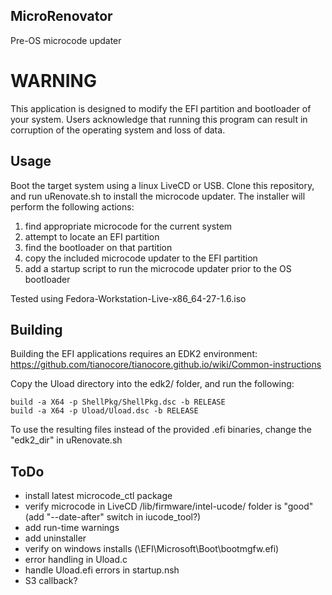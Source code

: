 ## MicroRenovator
Pre-OS microcode updater

# WARNING

This application is designed to modify the EFI partition and bootloader of
your system. Users acknowledge that running this program can result 
in corruption of the operating system and loss of data.


## Usage

Boot the target system using a linux LiveCD or USB. Clone this
repository, and run uRenovate.sh to install the microcode updater.
The installer will perform the following actions:
1. find appropriate microcode for the current system
2. attempt to locate an EFI partition
3. find the bootloader on that partition
4. copy the included microcode updater to the EFI partition
5. add a startup script to run the microcode updater prior to the OS bootloader

Tested using Fedora-Workstation-Live-x86_64-27-1.6.iso


## Building

Building the EFI applications requires an EDK2 environment:
https://github.com/tianocore/tianocore.github.io/wiki/Common-instructions

Copy the Uload directory into the edk2/ folder, and run the following:
```
build -a X64 -p ShellPkg/ShellPkg.dsc -b RELEASE
build -a X64 -p Uload/Uload.dsc -b RELEASE
```

To use the resulting files instead of the provided .efi binaries, change the "edk2_dir" in uRenovate.sh


## ToDo
* install latest microcode_ctl package
* verify microcode in LiveCD /lib/firmware/intel-ucode/ folder is "good" (add "--date-after" switch in iucode_tool?)
* add run-time warnings
* add uninstaller
* verify on windows installs (\EFI\Microsoft\Boot\bootmgfw.efi)
* error handling in Uload.c
* handle Uload.efi errors in startup.nsh
* S3 callback?

